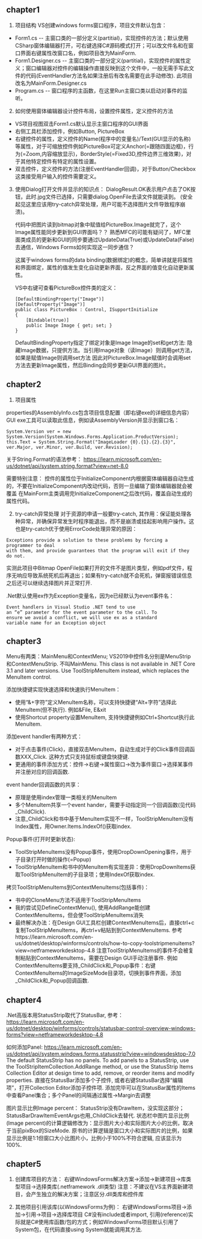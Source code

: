 ## chapter1
1. 项目结构
VS创建windows forms窗口程序，项目文件默认包含：
- Form1.cs -- 主窗口类的一部分定义(partitial)，实现控件的方法；默认使用CSharp窗体编辑器打开，可右键选择C#源码模式打开；可以改文件名和在窗口界面右键属性改窗口名，例如项目改为MainForm.
- Form1.Designer.cs -- 主窗口类的一部分定义(partitial)，实现控件的属性定义；窗口编辑器对控件的编辑操作直接反映到这个文件中，一般无需手写此文件的代码(EventHandler方法名如果注册后有改名需要在此手动修改). 此项目改名为MainForm.Designer.cs
- Program.cs -- 窗口程序的主函数，在这里Run主窗口类以启动对事件的监听。

2. 如何使用窗体编辑器设计控件布局，设置控件属性，定义控件的方法
- VS项目视图双击Form1.cs默认显示主窗口程序的GUI界面
- 右侧工具栏添加控件，例如Button, PictureBox
- 右键控件的属性，定义控件的Name(程序中的变量名)/Text(GUI显示的名称)等属性，对于可缩放控件例如PictureBox可定义Anchor(=跟随四面边框)，行为(=Zoom,内容缩放显示)，BorderStyle(=Fixed3D,控件边界三维效果)，对于其他特定控件有特定的属性设置。
- 双击控件，定义控件的方法(注册EventHandler回调)，对于Button/Checkbox这类接受用户输入的控件需要定义。

3. 使用Dialog打开文件并显示的知识点：
    DialogResult.OK表示用户点击了OK按钮，此时.jpg文件已选择，只需要dialog.OpenFile去读文件就能读到。
    (安全起见这里应该用try-catch异常处理，用户可能不选择图片文件导致程序崩溃)。

    代码中把图片读到bitmap对象中赋值给PictureBox.Image就完了，这个Image属性能同步更新到GUI界面吗？？
    熟悉MFC的可能有疑问了，MFC里面类成员的更新和GUI的同步要通过UpdateData(True)或UpdateData(False)去通信，Windows Forms如何实现这一同步通信？

    这属于windows forms的data binding(数据绑定)的概念，简单讲就是将属性和界面绑定，属性的值发生变化自动更新界面，反之界面的值变化自动更新属性。

    VS中右键可查看PictureBox控件类的定义：

    ```
    [DefaultBindingProperty("Image")]
    [DefaultProperty("Image")]
    public class PictureBox : Control, ISupportInitialize
    {
        [Bindable(true)]
        public Image Image { get; set; }
    }
    ```

    DefaultBindingProperty指定了绑定对象是Image
    Image的set和get方法: 隐藏Image数据，只提供方法。当引用Image对象（读Image）则调用get方法，如果是赋值Image则调用set方法
    因此对PictureBox.Image赋值时会调用set方法去更新Image属性，然后Binding会同步更新GUI界面的图片。

## chapter2
1. 项目属性

properties的AssemblyInfo.cs包含项目信息配置（即右键exe的详细信息内容）
GUI exe工具可以读取此信息，例如读AssemblyVersion并显示到窗口名：

```
System.Version ver = new System.Version(System.Windows.Forms.Application.ProductVersion);
this.Text = System.String.Format("ImageLoader {0}.{1}.{2}.{3}", ver.Major, ver.Minor, ver.Build, ver.Revision);
```

关于String.Format的语法参考：
https://learn.microsoft.com/en-us/dotnet/api/system.string.format?view=net-8.0

需要特别注意：
控件的属性位于InitializeComponent内根据窗体编辑器自动生成的，不要在InitializeComponent内改动代码，否则一旦编辑了窗体编辑器就会被覆盖
在MainForm主类调用完InitializeComponent之后改代码，覆盖自动生成的属性代码。

2. try-catch异常处理
对于资源的申请一般要try-catch, 其作用：保证能处理各种异常，并确保异常发生时程序能退出，而不是崩溃或挂起影响用户操作。这也是try-catch优于使用ErrorCode处理异常的原因：
```
Exceptions provide a solution to these problems by forcing a programmer to deal
with them, and provide guarantees that the program will exit if they do not.
```
实测此项目中Bitmap OpenFile如果打开的文件不是图片类型，例如pdf文件，程序无响应导致系统死机后再退出；如果有try-catch就不会死机，弹窗报错误信息之后还可以继续选择图片并正常打开.

.Net默认使用ex作为Exception变量名，因为e已经默认为event事件名：
```
Event handlers in Visual Studio .NET tend to use
an “e” parameter for the event parameter to the call. To
ensure we avoid a conflict, we will use ex as a standard
variable name for an Exception object
```

## chapter3
Menu有两类：MainMenu和ContextMenu; VS2019中控件名分别是MenuStrip和ContextMenuStrip. 不叫MainMenu.
This class is not available in .NET Core 3.1 and later versions. Use ToolStripMenuItem instead, which replaces the MenuItem control.

添加快捷键实现快速选择和快速执行MenuItem：
- 使用“&+字符”定义MenuItem名称，可以支持快捷键“Alt+字符”选择此MenuItem(但不执行). 例如&File, E&xit
- 使用Shortcut property设置MenuItem, 支持快捷键例如Ctrl+Shortcut执行此MenuItem.

添加event handler有两种方式：
- 对于点击事件(Click)，直接双击MenuItem，自动生成对于的Click事件回调函数XXX_Click. 这种方式只支持鼠标或键盘快捷键.
- 更通用的事件添加方式：控件->右键->属性窗口->改为事件窗口->选择某事件并注册对应的回调函数. 

event hander回调函数的共享：
- 原理是使用index管理一类相关的MenuItem
- 多个MenuItem共享一个event hander，需要手动指定同一个回调函数(见代码_ChildClick).
- 注意_ChildClick和书中基于MenuItem实现不一样，ToolStripMenuItem没有Index属性，用Owner.Items.IndexOf()获取index.

Popup事件(打开时更新状态):
- ToolStripMenuItems没有Popup事件，使用DropDownOpening事件，用于子目录打开时做的操作(=Popup)
- ToolStripMenuItem和书中的MenuItem有实现差异：使用DropDownItems获取ToolStripMenuItem的子目录项；使用IndexOf获取index.

拷贝ToolStripMenuItems到ContextMenuItems(包括事件)：
- 书中的CloneMenu方法不适用于ToolStripMenuItems
- 我的尝试见DefineContextMenu(), 使用AddRange能创建ContextMenuItems，但会使ToolStripMenuItems消失
- 最终解决办法：在Design GUI工具栏创建ContextMenuItems后，直接ctrl+c复制ToolStripMenuItems，再ctrl+v粘贴到到ContextMenuItems.
参考https://learn.microsoft.com/en-us/dotnet/desktop/winforms/controls/how-to-copy-toolstripmenuitems?view=netframeworkdesktop-4.8
注意ToolStripMenuItems的事件不会被复制粘贴到ContextMenuItems，需要在Design GUI手动注册事件.
例如ContextMenuItems要支持_ChildClick和_Popup事件：右键ContextMenuItems的ImageSizeMode目录项，切换到事件界面，添加_ChildClick和_Popup回调函数.

## chapter4
.Net高版本用StatusStrip取代了StatusBar, 参考：
https://learn.microsoft.com/en-us/dotnet/desktop/winforms/controls/statusbar-control-overview-windows-forms?view=netframeworkdesktop-4.8

如何添加Panel:
https://learn.microsoft.com/en-us/dotnet/api/system.windows.forms.statusstrip?view=windowsdesktop-7.0
The default StatusStrip has no panels. To add panels to a StatusStrip, use the ToolStripItemCollection.AddRange method, or use the StatusStrip Items Collection Editor at design time to add, remove, or reorder items and modify properties.
直接在StatusBar添加多个子控件, 或者右键StatusBar选择“编辑项”，打开Collection Editor添加子控件项.
添加完毕可以在StatusBar属性的Items中查看Panel集合；多个Panel的间隔通过属性->Margin去调整

图片显示比例Image percent：
StatusStrip没有DrawItem，没实现这部分；StatusBarDrawItemEventArgs也用_ChildClick去替代.
状态栏中图片显示比例(Image percent)的计算逻辑修改为：显示图片大小和实际图片大小的比例，取决于当前pixBox的SizeMode.
原书的计算逻辑是窗口大小和实际图片的比例，如果显示比例是1:1但窗口大小比图片小，比例小于100%不符合逻辑, 应该显示为100%.

## chapter5
1. 创建库项目的方法：
右键WindowsForms解决方案->添加->新建项目->库类型项目->选择类库(.netframework .dll类型)
注意：不建议在VS主界面新建项目，会产生独立的解决方案；注意区分.dll类库和控件库

1. 其他项目引用该库(以WindowsForms为例)：
右键WindowsForms项目->添加->引用->项目->选择库项目
C#没有include或者import, 引用(reference)实际就是C#使用库函数/包的方式；例如WindowsForms项目默认引用了System包，在代码直接using System就能调用其方法.